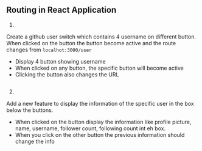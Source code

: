 ## Routing in React Application

1.

Create a github user switch which contains 4 username on different button. When clicked on the button the button become active and the route changes from `localhot:3000/user`

- Display 4 button showing username
- When clicked on any button, the specific button will become active
- Clicking the button also changes the URL

![]()

2.

Add a new feature to display the information of the specific user in the box below the buttons.

- When clicked on the button display the information like profile picture, name, username, follower count, following count int eh box.
- When you click on the other button the previous information should change the info

![]()
